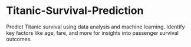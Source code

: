# Titanic-Survival-Prediction
Predict Titanic survival using data analysis and machine learning. Identify key factors like age, fare, and more for insights into passenger survival outcomes.
